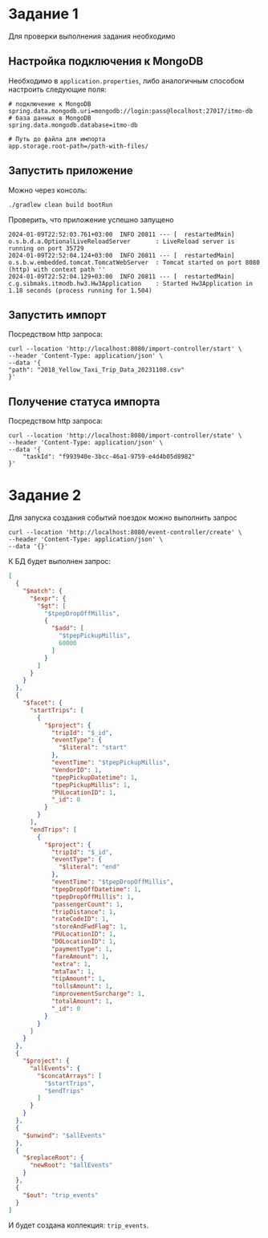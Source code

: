 # Задание 1

Для проверки выполнения задания необходимо

## Настройка подключения к MongoDB
Необходимо в `application.properties`, либо аналогичным способом настроить следующие поля:

```properties
# подключение к MongoDB
spring.data.mongodb.uri=mongodb://login:pass@localhost:27017/itmo-db
# база данных в MongoDB
spring.data.mongodb.database=itmo-db

# Путь до файла для импорта
app.storage.root-path=/path-with-files/
```

## Запустить приложение

Можно через консоль:

```shell
./gradlew clean build bootRun
```

Проверить, что приложение успешно запущено

```shell
2024-01-09T22:52:03.761+03:00  INFO 20811 --- [  restartedMain] o.s.b.d.a.OptionalLiveReloadServer       : LiveReload server is running on port 35729
2024-01-09T22:52:04.124+03:00  INFO 20811 --- [  restartedMain] o.s.b.w.embedded.tomcat.TomcatWebServer  : Tomcat started on port 8080 (http) with context path ''
2024-01-09T22:52:04.129+03:00  INFO 20811 --- [  restartedMain] c.g.sibmaks.itmodb.hw3.Hw3Application    : Started Hw3Application in 1.18 seconds (process running for 1.504)
```

## Запустить импорт

Посредством http запроса:

```shell
curl --location 'http://localhost:8080/import-controller/start' \
--header 'Content-Type: application/json' \
--data '{
"path": "2018_Yellow_Taxi_Trip_Data_20231108.csv"
}'
```

## Получение статуса импорта


Посредством http запроса:

```shell
curl --location 'http://localhost:8080/import-controller/state' \
--header 'Content-Type: application/json' \
--data '{
    "taskId": "f993940e-3bcc-46a1-9759-e4d4b05d8982"
}'
```

# Задание 2

Для запуска создания событий поездок можно выполнить запрос


```shell
curl --location 'http://localhost:8080/event-controller/create' \
--header 'Content-Type: application/json' \
--data '{}'
```

К БД будет выполнен запрос:

```json
[
  {
    "$match": {
      "$expr": {
        "$gt": [
          "$tpepDropOffMillis",
          {
            "$add": [
              "$tpepPickupMillis",
              60000
            ]
          }
        ]
      }
    }
  },
  {
    "$facet": {
      "startTrips": [
        {
          "$project": {
            "tripId": "$_id",
            "eventType": {
              "$literal": "start"
            },
            "eventTime": "$tpepPickupMillis",
            "VendorID": 1,
            "tpepPickupDatetime": 1,
            "tpepPickupMillis": 1,
            "PULocationID": 1,
            "_id": 0
          }
        }
      ],
      "endTrips": [
        {
          "$project": {
            "tripId": "$_id",
            "eventType": {
              "$literal": "end"
            },
            "eventTime": "$tpepDropOffMillis",
            "tpepDropOffDatetime": 1,
            "tpepDropOffMillis": 1,
            "passengerCount": 1,
            "tripDistance": 1,
            "rateCodeID": 1,
            "storeAndFwdFlag": 1,
            "PULocationID": 1,
            "DOLocationID": 1,
            "paymentType": 1,
            "fareAmount": 1,
            "extra": 1,
            "mtaTax": 1,
            "tipAmount": 1,
            "tollsAmount": 1,
            "improvementSurcharge": 1,
            "totalAmount": 1,
            "_id": 0
          }
        }
      ]
    }
  },
  {
    "$project": {
      "allEvents": {
        "$concatArrays": [
          "$startTrips",
          "$endTrips"
        ]
      }
    }
  },
  {
    "$unwind": "$allEvents"
  },
  {
    "$replaceRoot": {
      "newRoot": "$allEvents"
    }
  },
  {
    "$out": "trip_events"
  }
]
```

И будет создана коллекция: `trip_events`.